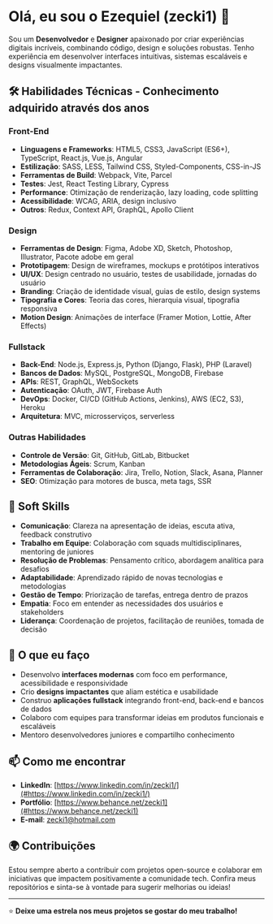 # Olá, eu sou o Ezequiel (zecki1) 👋

Sou um **Desenvolvedor** e **Designer** apaixonado por criar experiências digitais incríveis, combinando código, design e soluções robustas. Tenho experiência em desenvolver interfaces intuitivas, sistemas escaláveis e designs visualmente impactantes.

## 🛠️ Habilidades Técnicas - Conhecimento adquirido através dos anos

### Front-End
- **Linguagens e Frameworks**: HTML5, CSS3, JavaScript (ES6+), TypeScript, React.js, Vue.js, Angular
- **Estilização**: SASS, LESS, Tailwind CSS, Styled-Components, CSS-in-JS
- **Ferramentas de Build**: Webpack, Vite, Parcel
- **Testes**: Jest, React Testing Library, Cypress
- **Performance**: Otimização de renderização, lazy loading, code splitting
- **Acessibilidade**: WCAG, ARIA, design inclusivo
- **Outros**: Redux, Context API, GraphQL, Apollo Client

### Design
- **Ferramentas de Design**: Figma, Adobe XD, Sketch, Photoshop, Illustrator, Pacote adobe em geral
- **Prototipagem**: Design de wireframes, mockups e protótipos interativos
- **UI/UX**: Design centrado no usuário, testes de usabilidade, jornadas do usuário
- **Branding**: Criação de identidade visual, guias de estilo, design systems
- **Tipografia e Cores**: Teoria das cores, hierarquia visual, tipografia responsiva
- **Motion Design**: Animações de interface (Framer Motion, Lottie, After Effects)

### Fullstack
- **Back-End**: Node.js, Express.js, Python (Django, Flask), PHP (Laravel)
- **Bancos de Dados**: MySQL, PostgreSQL, MongoDB, Firebase
- **APIs**: REST, GraphQL, WebSockets
- **Autenticação**: OAuth, JWT, Firebase Auth
- **DevOps**: Docker, CI/CD (GitHub Actions, Jenkins), AWS (EC2, S3), Heroku
- **Arquitetura**: MVC, microsserviços, serverless

### Outras Habilidades
- **Controle de Versão**: Git, GitHub, GitLab, Bitbucket
- **Metodologias Ágeis**: Scrum, Kanban
- **Ferramentas de Colaboração**: Jira, Trello, Notion, Slack, Asana, Planner
- **SEO**: Otimização para motores de busca, meta tags, SSR

## 🌟 Soft Skills
- **Comunicação**: Clareza na apresentação de ideias, escuta ativa, feedback construtivo
- **Trabalho em Equipe**: Colaboração com squads multidisciplinares, mentoring de juniores
- **Resolução de Problemas**: Pensamento crítico, abordagem analítica para desafios
- **Adaptabilidade**: Aprendizado rápido de novas tecnologias e metodologias
- **Gestão de Tempo**: Priorização de tarefas, entrega dentro de prazos
- **Empatia**: Foco em entender as necessidades dos usuários e stakeholders
- **Liderança**: Coordenação de projetos, facilitação de reuniões, tomada de decisão

## 🚀 O que eu faço
- Desenvolvo **interfaces modernas** com foco em performance, acessibilidade e responsividade
- Crio **designs impactantes** que aliam estética e usabilidade
- Construo **aplicações fullstack** integrando front-end, back-end e bancos de dados
- Colaboro com equipes para transformar ideias em produtos funcionais e escaláveis
- Mentoro desenvolvedores juniores e compartilho conhecimento

## 📫 Como me encontrar
- **LinkedIn**: [https://www.linkedin.com/in/zecki1/](#https://www.linkedin.com/in/zecki1/)
- **Portfólio**: [https://www.behance.net/zecki1](#https://www.behance.net/zecki1)
- **E-mail**: [zecki1@hotmail.com](zecki1@hotmail.com)

## 🌍 Contribuições
Estou sempre aberto a contribuir com projetos open-source e colaborar em iniciativas que impactem positivamente a comunidade tech. Confira meus repositórios e sinta-se à vontade para sugerir melhorias ou ideias!

---

⭐️ **Deixe uma estrela nos meus projetos se gostar do meu trabalho!**
